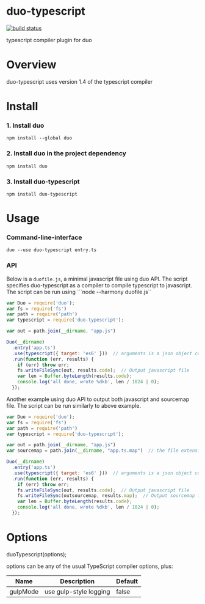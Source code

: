duo-typescript
============================
[![build status](https://secure.travis-ci.org/frankwallis/duo-typescript.png?branch=master)](http://travis-ci.org/frankwallis/duo-typescript)

typescript compiler plugin for duo

# Overview #

duo-typescript uses version 1.4 of the typescript compiler

# Install #

### 1. Install duo
```shell
npm install --global duo
```
### 2. Install duo in the project dependency
```shell
npm install duo
```
### 3. Install duo-typescript
```shell
npm install duo-typescript
```

# Usage #

### Command-line-interface
```shell
duo --use duo-typescript entry.ts
```

### API
Below is a ```duofile.js```, a minimal javascript file using duo API. The script specifies duo-typescript as a compiler to compile typescript to javascript. The script can be run using ```node --harmony duofile.js``
```javascript
var Duo = require('duo');
var fs = require('fs')
var path = require('path')
var typescript = require('duo-typescript');

var out = path.join(__dirname, "app.js")

Duo(__dirname)
  .entry('app.ts')
  .use(typescript({ target: 'es6' }))  // arguments is a json object containing TS compiler options
  .run(function (err, results) {
    if (err) throw err;
    fs.writeFileSync(out, results.code);  // Output javascript file
    var len = Buffer.byteLength(results.code);
    console.log('all done, wrote %dkb', len / 1024 | 0);
  });
```
Another example using duo API to output both javascript and sourcemap file. The script can be run similarly to above example.

```javascript
var Duo = require('duo');
var fs = require('fs')
var path = require('path')
var typescript = require('duo-typescript');

var out = path.join(__dirname, "app.js")
var sourcemap = path.join(__dirname, "app.ts.map")  // the file extension has to be .ts.map

Duo(__dirname)
  .entry('app.ts')
  .use(typescript({ target: 'es6' }))  // arguments is a json object containing TS compiler options
  .run(function (err, results) {
    if (err) throw err;
    fs.writeFileSync(out, results.code);  // Output javascript file
    fs.writeFileSync(outsourcemap, results.map);  // Output sourcemap file
    var len = Buffer.byteLength(results.code);
    console.log('all done, wrote %dkb', len / 1024 | 0);
  });
```

# Options #

duoTypescript(options);

options can be any of the usual TypeScript compiler options, plus:

Name       		   | Description											| Default
-------------------|--------------------------------------------------------|-----------
gulpMode           | use gulp-style logging									| false

